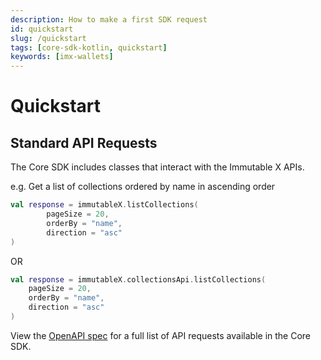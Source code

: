 ```yaml
---
description: How to make a first SDK request
id: quickstart
slug: /quickstart
tags: [core-sdk-kotlin, quickstart]
keywords: [imx-wallets]
---
```


# Quickstart

## Standard API Requests

The Core SDK includes classes that interact with the Immutable X APIs.

e.g. Get a list of collections ordered by name in ascending order

```kt
val response = immutableX.listCollections(
        pageSize = 20,
        orderBy = "name",
        direction = "asc"
)
```
OR
```kt
val response = immutableX.collectionsApi.listCollections(
    pageSize = 20,
    orderBy = "name",
    direction = "asc"
)
```

View the [OpenAPI spec](https://github.com/immutable/imx-core-sdk-kotlin-jvm/blob/main/openapi.json) for a full list of API requests available in the Core SDK.
